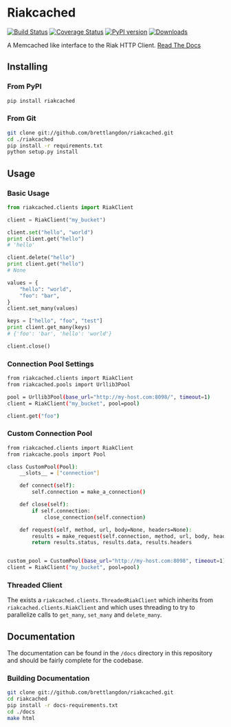 Riakcached
==========

[![Build Status](https://travis-ci.org/brettlangdon/riakcached.png?branch=master)](https://travis-ci.org/brettlangdon/riakcached)
[![Coverage Status](https://coveralls.io/repos/brettlangdon/riakcached/badge.png?branch=master)](https://coveralls.io/r/brettlangdon/riakcached?branch=master)
[![PyPI version](https://badge.fury.io/py/riakcached.png)](http://badge.fury.io/py/riakcached)
[![Downloads](https://pypip.in/d/riakcached/badge.png)](https://github.com/brettlangdon/riakcached)

A Memcached like interface to the Riak HTTP Client. [Read The Docs](http://riakcached.readthedocs.org/en/latest/)

## Installing
### From PyPI
```bash
pip install riakcached
```

### From Git
```bash
git clone git://github.com/brettlangdon/riakcached.git
cd ./riakcached
pip install -r requirements.txt
python setup.py install
```

## Usage
### Basic Usage
```python
from riakcached.clients import RiakClient

client = RiakClient("my_bucket")

client.set("hello", "world")
print client.get("hello")
# 'hello'

client.delete("hello")
print client.get("hello")
# None

values = {
    "hello": "world",
    "foo": "bar",
}
client.set_many(values)

keys = ["hello", "foo", "test"]
print client.get_many(keys)
# {'foo': 'bar', 'hello': 'world'}

client.close()
```

### Connection Pool Settings
```bash
from riakcached.clients import RiakClient
from riakcached.pools import Urllib3Pool

pool = Urllib3Pool(base_url="http://my-host.com:8098/", timeout=1)
client = RiakClient("my_bucket", pool=pool)

client.get("foo")
```

### Custom Connection Pool
```bash
from riakcached.clients import RiakClient
from riakcache.pools import Pool

class CustomPool(Pool):
    __slots__ = ["connection"]

    def connect(self):
        self.connection = make_a_connection()

    def close(self):
        if self.connection:
            close_connection(self.connection)

    def request(self, method, url, body=None, headers=None):
        results = make_request(self.connection, method, url, body, headers, timeout=self.timeout)
        return results.status, results.data, results.headers


custom_pool = CustomPool(base_url="http://my-host.com:8098", timeout=1)
client = RiakClient("my_bucket", pool=pool)
```

### Threaded Client
The exists a `riakcached.clients.ThreadedRiakClient` which inherits from `riakcached.clients.RiakClient` and which uses threading to
try to parallelize calls to `get_many`, `set_many` and `delete_many`.

## Documentation
The documentation can be found in the `/docs` directory in this repository and should be fairly complete for the codebase.

### Building Documentation
```bash
git clone git://github.com/brettlangdon/riakcached.git
cd riakcached
pip install -r docs-requirements.txt
cd ./docs
make html
```
